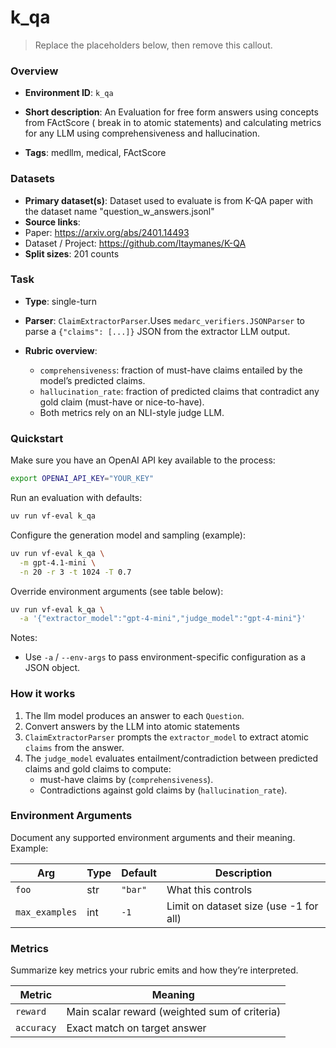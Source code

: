 # k_qa

> Replace the placeholders below, then remove this callout.

### Overview
- **Environment ID**: `k_qa`
- **Short description**: An Evaluation for free form answers using concepts from FActScore ( break in to atomic statements) and calculating metrics for any LLM using comprehensiveness and hallucination.

- **Tags**: medllm, medical, FActScore 

### Datasets
- **Primary dataset(s)**: Dataset used to evaluate is from K-QA paper with the dataset name "question_w_answers.jsonl"
- **Source links**: 
 - Paper: https://arxiv.org/abs/2401.14493
 - Dataset / Project: https://github.com/Itaymanes/K-QA
- **Split sizes**: 201 counts

### Task
- **Type**: single-turn
- **Parser**: `ClaimExtractorParser`.Uses `medarc_verifiers.JSONParser` to parse a `{"claims": [...]}` JSON from the extractor LLM output.

- **Rubric overview**:
  - `comprehensiveness`: fraction of must-have claims entailed by the model’s predicted claims.
  - `hallucination_rate`: fraction of predicted claims that contradict any gold claim (must-have or nice-to-have).
  - Both metrics rely on an NLI-style judge LLM.

### Quickstart

Make sure you have an OpenAI API key available to the process:
```bash
export OPENAI_API_KEY="YOUR_KEY"
```

Run an evaluation with defaults:
```bash
uv run vf-eval k_qa
```

Configure the generation model and sampling (example):
```bash
uv run vf-eval k_qa \
  -m gpt-4.1-mini \
  -n 20 -r 3 -t 1024 -T 0.7
```

Override environment arguments (see table below):
```bash
uv run vf-eval k_qa \
  -a '{"extractor_model":"gpt-4-mini","judge_model":"gpt-4-mini"}'
```

Notes:
- Use `-a` / `--env-args` to pass environment-specific configuration as a JSON object.

### How it works 
1. The llm model produces an answer to each `Question`.
2. Convert answers by the LLM into atomic statements 
3. `ClaimExtractorParser` prompts the `extractor_model` to extract atomic `claims` from the answer.
4. The `judge_model` evaluates entailment/contradiction between predicted claims and gold claims to compute:
   - must-have claims  by (`comprehensiveness`).
   - Contradictions against gold claims by (`hallucination_rate`).


### Environment Arguments
Document any supported environment arguments and their meaning. Example:

| Arg | Type | Default | Description |
| --- | ---- | ------- | ----------- |
| `foo` | str | `"bar"` | What this controls |
| `max_examples` | int | `-1` | Limit on dataset size (use -1 for all) |

### Metrics
Summarize key metrics your rubric emits and how they’re interpreted.

| Metric | Meaning |
| ------ | ------- |
| `reward` | Main scalar reward (weighted sum of criteria) |
| `accuracy` | Exact match on target answer |


